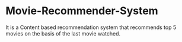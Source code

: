 # Movie-Recommender-System
It is a Content based recommendation system that recommends top 5 movies on the basis of the last movie watched.
